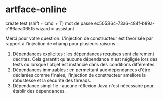 # artface-online
create test (shift + cmd + T)
mot de passe
ec505364-73a6-484f-b89a-c186aea065f5
wizard = assistant

Merci pour votre question. L'injection de constructeur est favorisée par rapport à l'injection de champ pour plusieurs raisons :
1. Dépendances explicites : les dépendances requises sont clairement décrites. Cela garantit qu'aucune dépendance n'est négligée lors des tests ou lorsque l'objet est instancié dans des conditions différentes.
2. Dépendances immuables : en permettant aux dépendances d'être déclarées comme finales, l'injection de constructeur améliore la robustesse et la sécurité des threads.
3. Dépendance simplifié : aucune réflexion Java n'est nécessaire pour établir des dépendances.